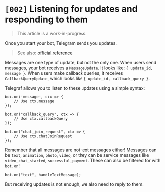 # `[002]` Listening for updates and responding to them

> This article is a work-in-progress.

Once you start your bot, Telegram sends you updates.

> See also: [official reference](https://core.telegram.org/bots/api#getting-updates)

Messages are one type of update, but not the only one. When users send messages, your bot receives a `MessageUpdate`. It looks like: `{ update_id, message }`. When users make callback queries, it receives `CallbackQueryUpdate`, which looks like `{ update_id, callback_query }`.

Telegraf allows you to listen to these updates using a simple syntax:

```TS (Node)
bot.on("message", ctx => {
	// Use ctx.message
});

bot.on("callback_query", ctx => {
	// Use ctx.callbackQuery
});

bot.on("chat_join_request", ctx => {
	// Use ctx.chatJoinRequest
});
```

Remember that all messages are not text messages either! Messages can be `text`, `animation`, `photo`, `video`, or they can be service messages like `video_chat_started`, `successful_payment`. These can also be filtered for with `bot.on`!

```TS (Node)
bot.on("text", handleTextMessage);
```

But receiving updates is not enough, we also need to reply to them.
